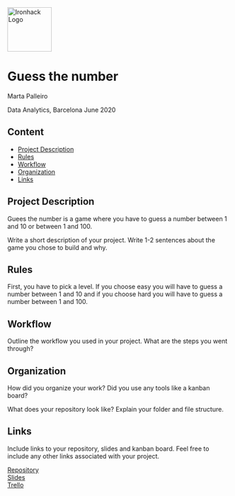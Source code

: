 <img src="https://bit.ly/2VnXWr2" alt="Ironhack Logo" width="100"/>

# Guess the number

Marta Palleiro

Data Analytics, Barcelona June 2020

## Content
- [Project Description](#project-description)
- [Rules](#rules)
- [Workflow](#workflow)
- [Organization](#organization)
- [Links](#links)

## Project Description
Guees the number is a game where you have to guess a number between 1 and 10 or between 1 and 100.

Write a short description of your project. Write 1-2 sentences about the game you chose to build and why.

## Rules
First, you have to pick a level. If you choose easy you will have to guess a number between 1 and 10 and if you choose hard you will have to guess a number between 1 and 100.


## Workflow
Outline the workflow you used in your project. What are the steps you went through?

## Organization
How did you organize your work? Did you use any tools like a kanban board?

What does your repository look like? Explain your folder and file structure.

## Links
Include links to your repository, slides and kanban board. Feel free to include any other links associated with your project.

[Repository](https://github.com/)  
[Slides](https://slides.com/)  
[Trello](https://trello.com/en)  
